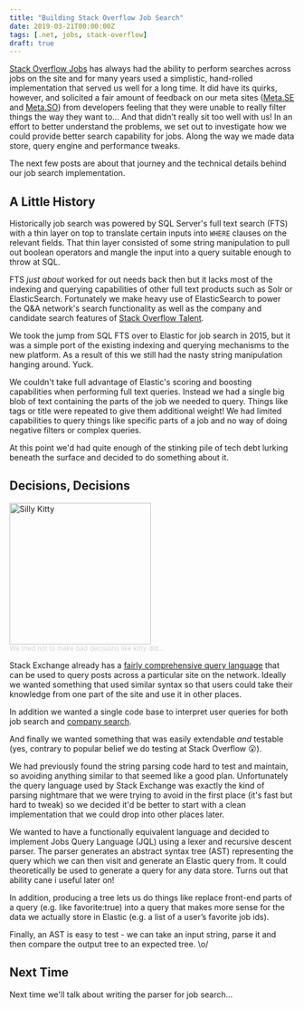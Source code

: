 ```yaml
---
title: "Building Stack Overflow Job Search"
date: 2019-03-21T00:00:00Z
tags: [.net, jobs, stack-overflow]
draft: true
---
```

[Stack Overflow Jobs](https://stackoverflow.com/jobs) has always had the ability to perform searches across jobs on the site and for many years used a simplistic, hand-rolled implementation that served us well for a long time. It did have its quirks, however, and solicited a fair amount of feedback on our meta sites ([Meta.SE](https://meta.stackexchange.com/) and [Meta.SO](https://meta.stackoverflow.com/))
from developers feeling that they were unable to really filter things the way they want to... And that didn’t really sit too well with us! In an effort to better understand the problems, we set out to investigate how we could provide better search capability for jobs. Along the way we made data store, query engine and performance tweaks.

The next few posts are about that journey and the technical details behind our job search implementation.

## A Little History

Historically job search was powered by SQL Server's full text search (FTS) with a thin layer on top to translate certain inputs into `WHERE` clauses on the relevant fields. That thin layer consisted of some string manipulation to pull out boolean operators and mangle the input into a query suitable enough to throw at SQL.

FTS *just about* worked for out needs back then but it lacks most of the indexing and querying capabilities of other full text products such as Solr or ElasticSearch. Fortunately we make heavy use of ElasticSearch to power the Q&A network's search functionality as well as the company and candidate search features of [Stack Overflow Talent](https://talent.stackoverflow.com/).

We took the jump from SQL FTS over to Elastic for job search in 2015, but it was a simple port of the existing indexing and querying mechanisms to the new platform. As a result of this we still had the nasty string manipulation hanging around. Yuck.

We couldn't take full advantage of Elastic's scoring and boosting capabilities when performing full text queries. Instead we had a single big blob of text containing the parts of the job we needed to query. Things like tags or title were repeated to give them additional weight! We had limited capabilities to query things like specific parts of a job and no way of doing negative filters or complex queries.

At this point we'd had quite enough of the stinking pile of tech debt lurking beneath the surface and decided to do something about it.

## Decisions, Decisions

<img src="/img/job-search-1.jpg" width=250 alt="Silly Kitty"><br/>
<sub style="color:lightgray">We tried not to make bad decisions like kitty did...</sub>

Stack Exchange already has a [fairly comprehensive query language](https://stackoverflow.com/help/searching) that can be used to query posts across a particular site on the network. Ideally we wanted something that used similar syntax so that users could take their knowledge from one part of the site and use it in other places.

In addition we wanted a single code base to interpret user queries for both job search and [company search](https://stackoverflow.com/jobs/companies/).

And finally we wanted something that was easily extendable *and* testable (yes, contrary to popular belief we do testing at Stack Overflow 😮).

We had previously found the string parsing code hard to test and maintain, so avoiding anything similar to that seemed like a good plan. Unfortunately the query language used by Stack Exchange was exactly the kind of parsing nightmare that we were trying to avoid in the first place (it's fast but hard to tweak) so we decided it'd be better to start with a clean implementation that we could drop into other places later.

We wanted to have a functionally equivalent language and decided to implement Jobs Query Language (JQL) using a lexer and recursive descent parser. The parser generates an abstract syntax tree (AST) representing the query which we can then visit and generate an Elastic query from. It could theoretically be used to generate a query for any data store. Turns out that ability cane i useful later on! 

In addition, producing a tree lets us do things like replace front-end parts of a query (e.g. like favorite:true) into a query that makes more sense for the data we actually store in Elastic (e.g. a list of a user’s favorite job ids).

Finally, an AST is easy to test - we can take an input string, parse it and then compare the output tree to an expected tree. \o/

## Next Time

Next time we'll talk about writing the parser for job search...